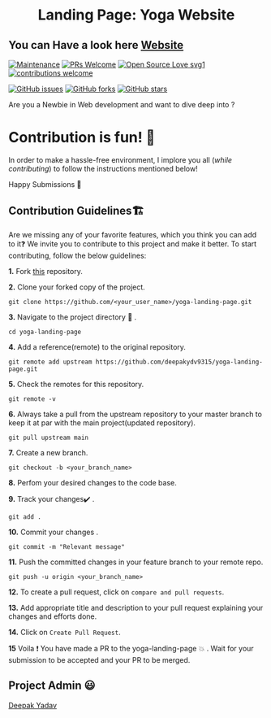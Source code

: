 <h1 align="center">Landing Page: Yoga Website</h1>

## You can Have a look here [Website](https://deepakydv9315.github.io/yoga-landing-page/)

[![Maintenance](https://img.shields.io/badge/Maintained%3F-yes-green.svg)](https://GitHub.com/Naereen/StrapDown.js/graphs/commit-activity)
[![PRs Welcome](https://img.shields.io/badge/PRs-welcome-brightgreen.svg?style=flat-square)](http://makeapullrequest.com)
[![Open Source Love svg1](https://badges.frapsoft.com/os/v1/open-source.svg?v=103)](https://github.com/ellerbrock/open-source-badges/)
[![contributions welcome](https://img.shields.io/badge/contributions-welcome-brightgreen.svg?style=flat)](https://github.com/dwyl/esta/issues)

[![GitHub issues](https://img.shields.io/github/issues/deepakydv9315/yoga-landing-page)](https://github.com/deepakydv9315/yoga-landing-page/issues)
[![GitHub forks](https://img.shields.io/github/forks/deepakydv9315/yoga-landing-page)](https://github.com/deepakydv9315/yoga-landing-page/network)
[![GitHub stars](https://img.shields.io/github/stars/deepakydv9315/yoga-landing-page)](https://github.com/deepakydv9315/yoga-landing-page/stargazers)

Are you a Newbie in Web development and want to dive deep into ?

# Contribution is fun! :green_heart:

In order to make a hassle-free environment, I implore you all (_while contributing_) to follow the instructions mentioned below!

Happy Submissions :slightly_smiling_face:

## Contribution Guidelines🏗

Are we missing any of your favorite features, which you think you can add to it❓ We invite you to contribute to this project and make it better. 
To start contributing, follow the below guidelines: 

**1.**  Fork [this](https://github.com/deepakydv9315/yoga-landing-page) repository.

**2.**  Clone your forked copy of the project.

```
git clone https://github.com/<your_user_name>/yoga-landing-page.git
```

**3.** Navigate to the project directory :file_folder: .

```
cd yoga-landing-page
```

**4.** Add a reference(remote) to the original repository.

```
git remote add upstream https://github.com/deepakydv9315/yoga-landing-page.git 
```

**5.** Check the remotes for this repository.

```
git remote -v
```

**6.** Always take a pull from the upstream repository to your master branch to keep it at par with the main project(updated repository).

```
git pull upstream main
```

**7.** Create a new branch.

```
git checkout -b <your_branch_name>
```

**8.** Perfom your desired changes to the code base.

**9.** Track your changes:heavy_check_mark: .

```
git add . 
```

**10.** Commit your changes .

```
git commit -m "Relevant message"
```

**11.** Push the committed changes in your feature branch to your remote repo.

```
git push -u origin <your_branch_name>
```

**12.** To create a pull request, click on `compare and pull requests`.

**13.** Add appropriate title and description to your pull request explaining your changes and efforts done.

**14.** Click on `Create Pull Request`.


**15** Voila :exclamation: You have made a PR to the yoga-landing-page :boom: . Wait for your submission to be accepted and your PR to be merged.



## Project Admin 😃
[Deepak Yadav](https://www.instagram.com/syco_coders/)
